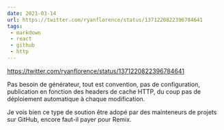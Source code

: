 ```yaml
---
date: 2021-03-14
url: https://twitter.com/ryanflorence/status/1371220822396784641
tags:
 - markdown
 - react
 - github
 - http
---
```


https://twitter.com/ryanflorence/status/1371220822396784641

Pas besoin de générateur, tout est convention, pas de configuration, publication en fonction des headers de cache HTTP, du coup pas de déploiement automatique à chaque modification. 

Je vois bien ce type de soution être adopé par des mainteneurs de projets sur GitHub, encore faut-il payer pour Remix.